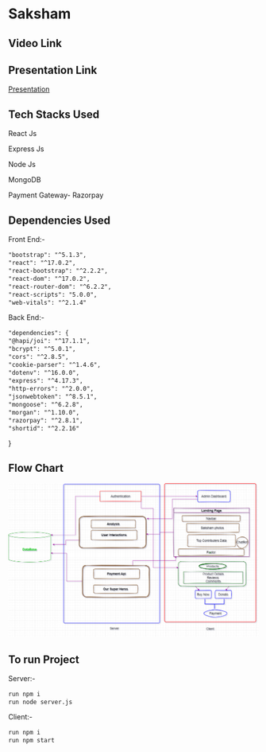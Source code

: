 # Saksham



## Video Link
## Presentation Link
[Presentation](https://www.canva.com/design/DAE8FQVvHkI/NHEDmiY8N494DDVBTkX55A/edit?utm_content=DAE8FQVvHkI&utm_campaign=designshare&utm_medium=link2&utm_source=sharebutton)
## Tech Stacks Used

React Js

Express Js

Node Js

MongoDB

Payment Gateway-  Razorpay



## Dependencies Used

Front End:- 

    "bootstrap": "^5.1.3",
    "react": "^17.0.2",
    "react-bootstrap": "^2.2.2",
    "react-dom": "^17.0.2",
    "react-router-dom": "^6.2.2",
    "react-scripts": "5.0.0",
    "web-vitals": "^2.1.4"

Back End:-

    "dependencies": {
    "@hapi/joi": "^17.1.1",
    "bcrypt": "^5.0.1",
    "cors": "^2.8.5",
    "cookie-parser": "^1.4.6",
    "dotenv": "^16.0.0",
    "express": "^4.17.3",
    "http-errors": "^2.0.0",
    "jsonwebtoken": "^8.5.1",
    "mongoose": "^6.2.8",
    "morgan": "^1.10.0",
    "razorpay": "^2.8.1",
    "shortid": "^2.2.16"
  }
## Flow Chart
![](flow.png)
## To run Project

Server:- 

    run npm i
    run node server.js

Client:-

    run npm i
    run npm start
